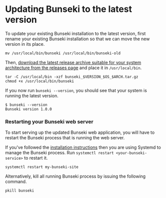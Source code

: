 # Updating Bunseki to the latest version

To update your existing Bunseki installation to the latest version, first rename your existing Bunseki installation so that we can move the new version in its place.

```
mv /usr/local/bin/bunseki /usr/local/bin/bunseki-old
```

Then, [download the latest release archive suitable for your system architecture from the releases page](https://github.com/dannyvankooten/bunseki/releases/latest) and place it in `/usr/local/bin`.

```
tar -C /usr/local/bin -xzf bunseki_$VERSION_$OS_$ARCH.tar.gz
chmod +x /usr/local/bin/bunseki
``` 

If you now run `bunseki --version`, you should see that your system is running the latest version. 

```
$ bunseki --version
Bunseki version 1.0.0
```


### Restarting your Bunseki web server

To start serving up the updated Bunseki web application, you will have to restart the Bunseki process that is running the web server.

If you've followed the [installation instructions](Installation%20instructions.md) then you are using Systemd to manage the Bunseki process. Run `systemctl restart <your-bunseki-service>` to restart it.

```
systemctl restart my-bunseki-site
```

Alternatively, kill all running Bunseki process by issuing the following command.

```
pkill bunseki
```
